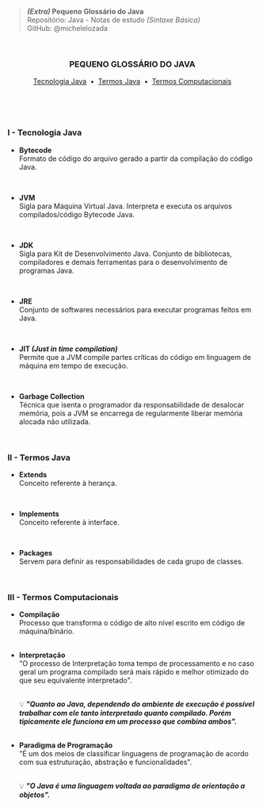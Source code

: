 > ***(Extra)* Pequeno Glossário do Java**  
> Repositório: Java - Notas de estudo *(Sintaxe Básica)*    
> GitHub: @michelelozada
&nbsp;
     
&nbsp;   
<div align="center">
<h3>PEQUENO GLOSSÁRIO DO JAVA</h3>

[Tecnologia Java](https://github.com/michelelozada/Java-Study-Notes#i-tecnologia-java) &nbsp;•&nbsp;
[Termos Java](https://github.com/michelelozada/Java-Study-Notes#ii-termos-java) &nbsp;•&nbsp;
[Termos Computacionais](https://github.com/michelelozada/Java-Study-Notes#ii-termos-computacionais)  
</div>
&nbsp;
     
&nbsp;   
### I - Tecnologia Java

- **Bytecode**  
 Formato de código do arquivo gerado a partir da compilação do código Java.
&nbsp;
     
&nbsp;  
- **JVM**   
	Sigla para Máquina Virtual Java.
	Interpreta e executa os arquivos compilados/código Bytecode Java.
&nbsp;
     
&nbsp;  
- **JDK**   
	Sigla para Kit de Desenvolvimento Java.
	Conjunto de bibliotecas, compiladores e demais ferramentas para o desenvolvimento de programas Java.
&nbsp;
     
&nbsp;  
- **JRE**  
	Conjunto de softwares necessários para executar programas feitos em Java.
&nbsp;
     
&nbsp;  
- **JIT *(Just in time compilation)***   
	Permite que a JVM compile partes críticas do código em linguagem de máquina em tempo de execução.
&nbsp;
     
&nbsp;  
- **Garbage Collection**   
	Técnica que isenta o programador da responsabilidade de desalocar memória, pois a JVM se encarrega de regularmente liberar memória alocada não utilizada. 
&nbsp;
     
&nbsp;   
### II - Termos Java

- **Extends**  
	Conceito referente à herança. 
&nbsp;
     
&nbsp;  
- **Implements**  
   Conceito referente à interface.
&nbsp;
     
&nbsp;    
- **Packages**   
   Servem para definir as responsabilidades de cada grupo de classes.
&nbsp;
     
&nbsp;  
### III - Termos Computacionais

- **Compilação**  
  Processo que transforma o código de alto nível escrito em código de máquina/binário.    
&nbsp;
  
- **Interpretação**  
    "O processo de Interpretação toma tempo de processamento e no caso geral um programa compilado será mais rápido e melhor otimizado do que seu equivalente interpretado".    
&nbsp;
  
    :bulb: ***"Quanto ao Java, dependendo do ambiente de execução é possível trabalhar com ele tanto interpretado quanto compilado. Porém tipicamente ele funciona em um processo que combina ambos".***    
&nbsp;
     
- **Paradigma de Programação**          
    "É um dos meios de classificar linguagens de programação de acordo com sua estruturação, abstração e funcionalidades".  
   &nbsp;
   
    :bulb: ***"O Java é uma linguagem voltada ao paradigma de orientação a objetos".***        